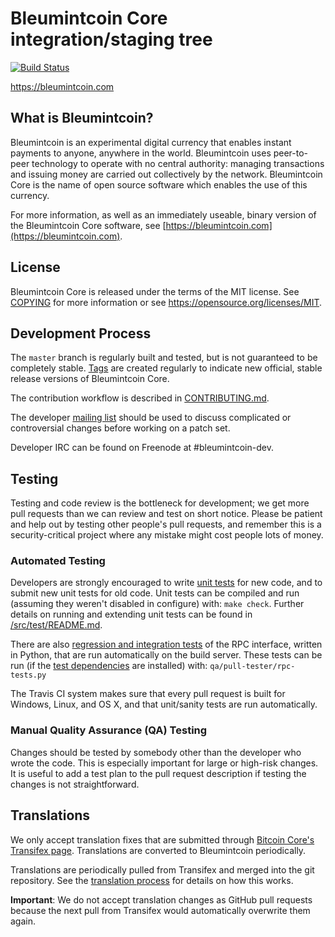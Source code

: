 Bleumintcoin Core integration/staging tree
=====================================

[![Build Status](https://travis-ci.org/bleumintcoin-project/bleumintcoin.svg?branch=master)](https://travis-ci.org/bleumintcoin-project/bleumintcoin)

https://bleumintcoin.com

What is Bleumintcoin?
----------------

Bleumintcoin is an experimental digital currency that enables instant payments to
anyone, anywhere in the world. Bleumintcoin uses peer-to-peer technology to operate
with no central authority: managing transactions and issuing money are carried
out collectively by the network. Bleumintcoin Core is the name of open source
software which enables the use of this currency.

For more information, as well as an immediately useable, binary version of
the Bleumintcoin Core software, see [https://bleumintcoin.com](https://bleumintcoin.com).

License
-------

Bleumintcoin Core is released under the terms of the MIT license. See [COPYING](COPYING) for more
information or see https://opensource.org/licenses/MIT.

Development Process
-------------------

The `master` branch is regularly built and tested, but is not guaranteed to be
completely stable. [Tags](https://github.com/bleumintcoin-project/bleumintcoin/tags) are created
regularly to indicate new official, stable release versions of Bleumintcoin Core.

The contribution workflow is described in [CONTRIBUTING.md](CONTRIBUTING.md).

The developer [mailing list](https://groups.google.com/forum/#!forum/bleumintcoin-dev)
should be used to discuss complicated or controversial changes before working
on a patch set.

Developer IRC can be found on Freenode at #bleumintcoin-dev.

Testing
-------

Testing and code review is the bottleneck for development; we get more pull
requests than we can review and test on short notice. Please be patient and help out by testing
other people's pull requests, and remember this is a security-critical project where any mistake might cost people
lots of money.

### Automated Testing

Developers are strongly encouraged to write [unit tests](src/test/README.md) for new code, and to
submit new unit tests for old code. Unit tests can be compiled and run
(assuming they weren't disabled in configure) with: `make check`. Further details on running
and extending unit tests can be found in [/src/test/README.md](/src/test/README.md).

There are also [regression and integration tests](/qa) of the RPC interface, written
in Python, that are run automatically on the build server.
These tests can be run (if the [test dependencies](/qa) are installed) with: `qa/pull-tester/rpc-tests.py`

The Travis CI system makes sure that every pull request is built for Windows, Linux, and OS X, and that unit/sanity tests are run automatically.

### Manual Quality Assurance (QA) Testing

Changes should be tested by somebody other than the developer who wrote the
code. This is especially important for large or high-risk changes. It is useful
to add a test plan to the pull request description if testing the changes is
not straightforward.

Translations
------------

We only accept translation fixes that are submitted through [Bitcoin Core's Transifex page](https://www.transifex.com/projects/p/bitcoin/).
Translations are converted to Bleumintcoin periodically.

Translations are periodically pulled from Transifex and merged into the git repository. See the
[translation process](doc/translation_process.md) for details on how this works.

**Important**: We do not accept translation changes as GitHub pull requests because the next
pull from Transifex would automatically overwrite them again.
